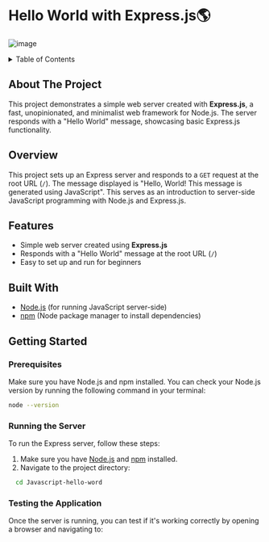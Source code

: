 # Hello World with Express.js🌎
![image](https://github.com/user-attachments/assets/99cf31ca-f98c-4cdd-8f45-4100711009b3)

<!-- TABLE OF CONTENTS -->
<details>
  <summary>Table of Contents</summary>
  <ol>
    <li>
      <a href="#about-the-project">About The Project</a>
      <ul>
        <li><a href="#overview">Overview</a></li>
        <li><a href="#features">Features</a></li>
        <li><a href="#built-with">Built With</a></li>
      </ul>
    </li>
    <li>
      <a href="#getting-started">Getting Started</a>
      <ul>
        <li><a href="#prerequisites">Prerequisites</a></li>
        <li><a href="#installation">Installation</a></li>
      </ul>
    </li>
    <li><a href="#running-the-service">Running the Service</a></li>
    <li><a href="#running-with-docker">Running with Docker</a></li>
   
  </ol>
</details>



## About The Project

This project demonstrates a simple web server created with **Express.js**, a fast, unopinionated, and minimalist web framework for Node.js. The server responds with a "Hello World" message, showcasing basic Express.js functionality.

## Overview

This project sets up an Express server and responds to a `GET` request at the root URL (`/`). The message displayed is "Hello, World! This message is generated using JavaScript". This serves as an introduction to server-side JavaScript programming with Node.js and Express.js.

## Features
- Simple web server created using **Express.js**
- Responds with a "Hello World" message at the root URL (`/`)
- Easy to set up and run for beginners

## Built With
- [Node.js](https://nodejs.org/) (for running JavaScript server-side)
- [npm](https://www.npmjs.com/) (Node package manager to install dependencies)

<!-- GETTING STARTED -->
## Getting Started

### Prerequisites
Make sure you have Node.js and npm installed. You can check your Node.js version by running the following command in your terminal:

```sh
node --version
```
### Running the Server

To run the Express server, follow these steps:

1. Make sure you have [Node.js](https://nodejs.org/) and [npm](https://www.npmjs.com/) installed.
2. Navigate to the project directory:

 ```sh
   cd Javascript-hello-word
```

### Testing the Application

Once the server is running, you can test if it's working correctly by opening a browser and navigating to:
   
